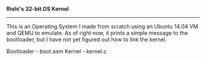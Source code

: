 **Rishi's 32-bit OS Kernel**

_________________________________________



This is an Operating System I made from scratch using an Ubuntu 14.04 VM and QEMU to emulate. As of right now, it prints a simple message to the bootloader, but I have not yet figured out how to link the kernel.

Bootloader - boot.asm
Kernel - kernel.c

